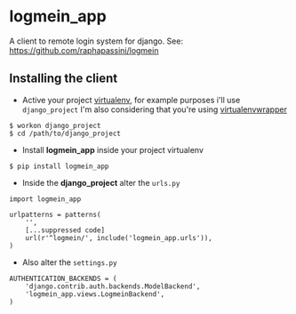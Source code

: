 logmein_app
===========

A client to remote login system for django.
See: https://github.com/raphapassini/logmein

Installing the client
---------------------

* Active your project [virtualenv](https://pypi.python.org/pypi/virtualenv), for example purposes i'll use ```django_project```
  I'm also considering that you're using [virtualenvwrapper](http://virtualenvwrapper.readthedocs.org/en/latest/)

```
$ workon django_project
$ cd /path/to/django_project
```

* Install **logmein_app** inside your project virtualenv

```
$ pip install logmein_app
```

* Inside the **django_project** alter the ```urls.py```

```
import logmein_app

urlpatterns = patterns(
    '',
    [...suppressed code]
    url(r'^logmein/', include('logmein_app.urls')),
)
```

* Also alter the ```settings.py```

```
AUTHENTICATION_BACKENDS = (
    'django.contrib.auth.backends.ModelBackend',
    'logmein_app.views.LogmeinBackend',
)
```
